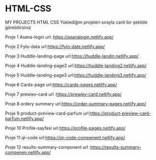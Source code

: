 # HTML-CSS
MY PROJECTS HTML CSS
Yüklediğim projeleri sırayla canli bir şekilde görebilirsiniz

Proje 1 Asana-login url: https://asanalogin.netlify.app/

Proje 2 Fylo-data url:https://fylo-date.netlify.app/

Proje 3 Huddle-landing-page url:https://huddle-landin.netlify.app/

Proje 4 Huddle-landing-page2 url:https://huddle-landing2.netlify.app/

Proje 5 Huddle-landing-page3 url:https://huddle-landing3.netlify.app/

Proje 6 Cards-page url:https://cards-pages.netlify.app/

Proje 7 prewiev-card url :https://prewiev-card.netlify.app/

Proje 8 ordery summary url:https://order-summary-pages.netlify.app/

Proje 9 product-preview-card-parfum url:https://product-preview-card-parfum.netlify.app/

Proje 10 Profile-sayfasi url:https://profile-pages.netlify.app/

Proje 11  qr-code url:https://qr-code-compenent.netlify.app/

Proje 12 results-summary-component url :https://results-summary-compenen.netlify.app/
